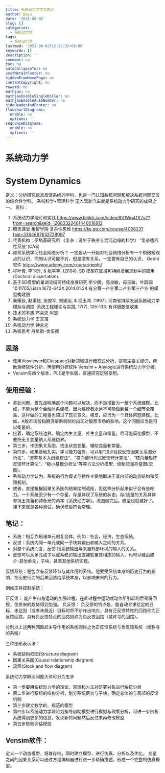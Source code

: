 ```yaml
---
title: 系统动力学学习笔记
author: Dayu
date: '2021-08-02'
slug: []
categories:
  - 系统动力学
tags:
  - 系统动力学
lastmod: '2021-08-02T15:25:32+08:00'
keywords: []
description: ''
comment: no
toc: no
autoCollapseToc: no
postMetaInFooter: no
hiddenFromHomePage: no
contentCopyright: no
reward: no
mathjax: no
mathjaxEnableSingleDollar: no
mathjaxEnableAutoNumber: no
hideHeaderAndFooter: no
flowchartDiagrams:
  enable: no
  options: ''
sequenceDiagrams:
  enable: no
  options: ''
---
```

# 系统动力学
# System Dynamics
定义：分析研究信息反馈系统的学科，也是一门认知系统问题和解决系统问题交叉的综合性学科。
系统科学+管理科学
无人驾驶汽车就是系统动力学研究的成果之一。
资料：	
1.	系统动力学理论和实践
https://www.bilibili.com/video/BV1Wp411f7v2?from=search&seid=12083322461440018812
2.	腾讯课堂 集智学院 复杂性思维
https://ke.qq.com/course/409633?taid=3384687632728097
3.	代表机构：圣塔菲研究所
《复杂：诞生于秩序与混沌边缘的科学》
“复杂适应性系统”(CAS)   
4.	如何系统学习社会网络分析？
一定要从一开始对社会网络分析有一个稍微宏观点的认识，你的认识可能不对，但是没有关系，一定要有自己的认识。
Gephi软件
https://www.udemy.com/course/gephi/
5.	程叶青, 李同升, & 张平宇. (2004). SD 模型在区域可持续发展规划中的应用 (Doctoral dissertation).
6.	基于SD模型的巢湖流域可持续发展研究 李少朋，高良敏，母玉敏，叶圆圆10.11705/j.issn.1672-643X.2014.01.24   有分第一产业第二产业第三产业 的模型构建图
7.	秦耀辰, 赵秉栋, 张俊军, 刘建丽, & 程玉鸿. (1997). 河南省持续发展系统动力学模拟与调控. 系统工程理论与实践, 17(7), 126-133. 
有详细数值收集
8.	技术的本质 布莱恩 阿瑟
9.	系统动力学 王其藩
10.	系统动力学 钟永光
11.	系统思考 丹尼斯-舍伍德
## 思路
- 使用Vosviewer和Citespace对新领域进行概览式分析，提取主要关键词，帮助后续软件分析，再使用分析软件 Vensim + Anylogic进行系统动力学分析。
- Vensim有四个版本，PLE是学生版，普通研究足够使用。
## 使用经验：
- 拿到问题，首先是明确这个问题可以解决，而不是准备为一整个系统建模。比如，不能为整个金融体系建模，因为建模者永远不可能做到每一个细节全覆盖，这样做的工程量也超过了现实意义。相反，应当为一个具体问题建模。比如，A股市场股指期货熔断机制的出现对股票市场的影响。这个问题应当是可以衡量的。
- 接着，确定系统边界。确定内生变量、外生变量和常量。尽可能简化模型，不要把无关变量纳入系统边界。
- 第三步，作因果关系图。找出状态变量、辅助变量和常量。
- 第四步，如果基础扎实，学习能力强悍，可以用“顶点赋权反馈因果关系图分析法”、“流率基本入树建模法”、“枝向量行列式反馈环计算法”、“枝向量矩阵反馈环计算法”、“极小基模分析法”等等方法分析模型，绘制流量存量图(流图)。
- 系统动力学认为，系统的行为模式与特性主要地取决于其内部的动态结构和反馈机制。
- 或者，直接根据因果关系图的结果绘制流图，但这样分析起来似乎会有些吃力。一个系统至少有一个存量，存量体现了系统的状态。存/流量的关系具体参照王其藩和钟永光的两本《系统动力学》。流图做完后，模型也就建好了。接下来就是各种测试，确保模型符合常理。
## 笔记：
- 系统：相互作用诸单元的复合体。例如：社会，经济，生态系统。
- 反馈：系统内同一单元或同一子块其输出和输入之间的关系。
-	对整个系统而言，反馈 指系统输出与来自外部环境的输入的关系。
-	反馈可以从单元或子块或系统的输出直接联至其相应的输入，也可以经由媒介-其他单元，子块，甚至其他系统实现。

反馈系统：是包含有反馈环节与其作用的系统。他要受系统本身的历史行为的影响，把历史行为的后果回馈给系统本身，以影响未来的行为。

例如库存控制系统：
 
正反馈：
能产生自身运动的加强过程，在此过程中运动或动作所引起的后果将回授，使原来的趋势得到加强。
负反馈：
负反馈的特点是，能自动寻求给定的目标，未达到（或者未趋近）目标时将不断作出响应。具有正反馈特性的回路称为正反馈回路，具有负反馈特点的回路则称为负反馈回路（或称寻的回路）。

分别以上述两种回路起主导作用的系统则称之为正反馈系统与负反馈系统（或称寻的系统） 

三种图形表示法：
-	系统结构框图(Structure diagram)
-	因果关系图(Causal relationship diagram)
-	流图(Stock and flow diagram)

系统动力学解決问题大体可分为五步
-	第一步要用系统动力学的理论、原理和方法对研究对象进行系统分析
-	第二步进行系统的结构分析，划分系统层次与子块，确定总体的与局部的反馈机制
-	第三步建立数学的、规范的模型
-	第四步以系统动力学理论为指导借助模型进行模拟与政策分析，可进一步剖析系统得到更多的信息，发现新的问题然后反过来再修改模型
-	第五步检验评估模型
## Vensim软件：
定义一个动态模型，将其存档，同时建立模型、进行仿真、分析以及优化。
变量之间的因果关系可以通过方程编辑器进行进一步精确描述，形成一个完整的仿真模型。

